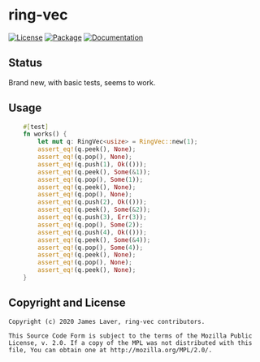 # ring-vec

[![License](https://img.shields.io/crates/l/ring-vec.svg)](https://github.com/irrustible/ring-vec/blob/main/LICENSE)
[![Package](https://img.shields.io/crates/v/ring-vec.svg)](https://crates.io/crates/ring-vec)
[![Documentation](https://docs.rs/ring-vec/badge.svg)](https://docs.rs/ring-vec)

## Status

Brand new, with basic tests, seems to work.

## Usage

```rust
    #[test]
    fn works() {
        let mut q: RingVec<usize> = RingVec::new(1);
        assert_eq!(q.peek(), None);
        assert_eq!(q.pop(), None);
        assert_eq!(q.push(1), Ok(()));
        assert_eq!(q.peek(), Some(&1));
        assert_eq!(q.pop(), Some(1));
        assert_eq!(q.peek(), None);
        assert_eq!(q.pop(), None);
        assert_eq!(q.push(2), Ok(()));
        assert_eq!(q.peek(), Some(&2));
        assert_eq!(q.push(3), Err(3));
        assert_eq!(q.pop(), Some(2));
        assert_eq!(q.push(4), Ok(()));
        assert_eq!(q.peek(), Some(&4));
        assert_eq!(q.pop(), Some(4));
        assert_eq!(q.peek(), None);
        assert_eq!(q.pop(), None);
        assert_eq!(q.peek(), None);
    }
```


## Copyright and License

    Copyright (c) 2020 James Laver, ring-vec contributors.
    
    This Source Code Form is subject to the terms of the Mozilla Public
    License, v. 2.0. If a copy of the MPL was not distributed with this
    file, You can obtain one at http://mozilla.org/MPL/2.0/.

